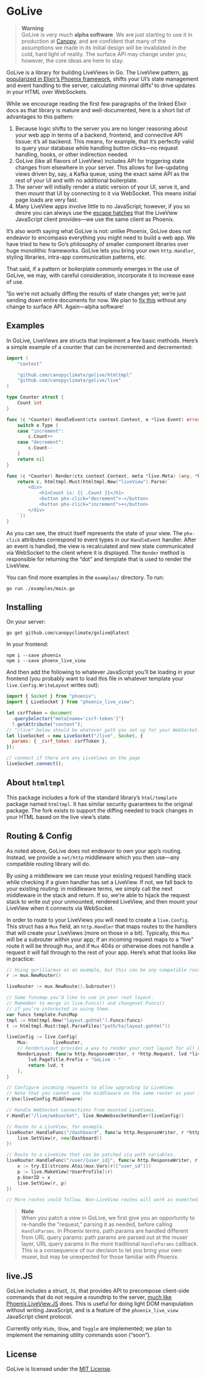 # GoLive

> **Warning**  
> GoLive is very much **alpha software**. We are just starting to use it in production at [Canopy](https://canopyclimate.com), and are confident that many of the assumptions we made in its initial design will be invalidated in the cold, hard light of reality. The surface API may change under you; however, the core ideas are here to stay.

GoLive is a library for building LiveViews in Go. The LiveView pattern, [as popularized in Elixir’s Phoenix framework](https://hexdocs.pm/phoenix_live_view/Phoenix.LiveView.html), shifts your UI’s state management and event handling to the server, calculating minimal diffs¹ to drive updates in your HTML over WebSockets.

While we encourage reading the first few paragraphs of the linked Elixir docs as that library is mature and well-documented, here is a short list of advantages to this pattern:

1. Because logic shifts to the server you are no longer reasoning about your web app in terms of a backend, frontend, and connective API tissue: it’s all backend. This means, for example, that it’s perfectly valid to query your database while handling button clicks—no request handling, hooks, or other indirection needed.
2. GoLive (like all flavors of LiveView) includes API for triggering state changes from elsewhere in your server. This allows for live-updating views driven by, say, a Kafka queue, using the exact same API as the rest of your UI and with no additional boilerplate.
3. The server will initially render a static version of your UI, serve it, and then _mount_ that UI by connecting to it via WebSocket. This means initial page loads are very fast.
4. Many LiveView apps involve little to no JavaScript; however, if you so desire you can always use the [escape hatches](https://hexdocs.pm/phoenix_live_view/js-interop.html) that the LiveView JavaScript client provides—we use the same client as Phoenix.

It’s also worth saying what GoLive is not: unlike Phoenix, GoLive does not endeavor to encompass everything you might need to build a web app. We have tried to hew to Go’s philosophy of smaller component libraries over huge monolithic frameworks. GoLive lets you bring your own `http.Handler`, styling libraries, intra-app communication patterns, etc.

That said, if a pattern or boilerplate commonly emerges in the use of GoLive, we may, with careful consideration, incorporate it to increase ease of use.

¹So we’re not actually diffing the results of state changes yet; we’re just sending down entire documents for now. We plan to [fix this](https://github.com/canopyclimate/golive/issues/1) without any change to surface API. Again—alpha software!

## Examples

In GoLive, LiveViews are structs that implement a few basic methods. Here’s a simple example of a counter that can be incremented and decremented:

```go
import (
    "context"

    "github.com/canopyclimate/golive/htmltmpl"
    "github.com/canopyclimate/golive/live"
)

type Counter struct {
    Count int
}

func (c *Counter) HandleEvent(ctx context.Context, e *live.Event) error {
    switch e.Type {
    case "increment":
        c.Count++
    case "decrement":
        c.Count--
    }
    return nil
}

func (c *Counter) Render(ctx context.Context, meta *live.Meta) (any, *htmltmpl.Template) {
    return c, htmltmpl.Must(htmltmpl.New("liveView").Parse(`
        <div>
            <h1>Count is: {{ .Count }}</h1>
            <button phx-click="decrement">-</button>
            <button phx-click="increment">+</button>
        </div>
    `))
}
```

As you can see, the struct itself represents the state of your view. The `phx-click` attributes correspond to event types in our `HandleEvent` handler. After an event is handled, the view is recalculated and new state communicated via WebSocket to the client where it is displayed. The `Render` method is responsible for returning the “dot” and template that is used to render the LiveView.

You can find more examples in the `examples/` directory. To run:

```
go run ./examples/main.go
```

## Installing

On your server:

```
go get github.com/canopyclimate/golive@latest
```

In your frontend:

```
npm i --save phoenix
npm i --save phoenx_live_view
```

And then add the following to whatever JavaScript you’ll be loading in your frontend (you probably want to load this file in whatever template your `live.Config.WriteLayout` writes out):

```js
import { Socket } from "phoenix";
import { LiveSocket } from "phoenix_live_view";

let csrfToken = document
  .querySelector("meta[name='csrf-token']")
  ?.getAttribute("content");
// "/live" below should be whatever path you set up for your WebSocket.
let liveSocket = new LiveSocket("/live", Socket, {
  params: { _csrf_token: csrfToken },
});

// connect if there are any LiveViews on the page
liveSocket.connect();
```

## About `htmltmpl`

This package includes a fork of the standard library’s `html/template` package named `htmltmpl`. It has similar security guarantees to the original package. The fork exists to support the diffing needed to track changes in your HTML based on the live view’s state.

## Routing & Config

As noted above, GoLive does not endeavor to own your app’s routing. Instead, we provide a `net/http` middleware which you then use—any compatible routing library will do.

By using a middleware we can reuse your existing request handling stack while checking if a given handler has set a LiveView. If not, we fall back to your existing routing: in middleware terms, we simply call the next middleware in the stack and return. If so, we're able to hijack the request stack to write out your unmounted, rendered LiveView, and then mount your LiveView when it connects via WebSocket.

In order to route to your LiveViews you will need to create a `live.Config`. This struct has a `Mux` field, an `http.Handler` that maps routes to the handlers that will create your LiveViews (more on those in a bit). Typically, this `Mux` will be a subrouter within your app; if an incoming request maps to a “live” route it will be through `Mux`, and if `Mux` 404s or otherwise does not handle a request it will fall through to the rest of your app. Here’s what that looks like in practice:

```go
// Using gorilla/mux as an example, but this can be any compatible router.
r := mux.NewRouter()

liveRouter := mux.NewRoute().Subrouter()

// Some funcmap you’d like to use in your root layout.
// Remember to merge in live.Funcs() and changeset.Funcs()
// if you’re interested in using them.
var funcs template.FuncMap
tmpl := htmltmpl.New("layout.gohtml").Funcs(funcs)
t := htmltmpl.Must(tmpl.ParseFiles("path/to/layout.gohtml"))

liveConfig := live.Config{
    Mux:         liveRouter,
    // RenderLayout provides a way to render your root layout for all LiveViews.  Similar to `Render` on LiveViews, it returns a "dot" and a template which is used to render the layout.
    RenderLayout: func(w http.ResponseWriter, r *http.Request, lvd *live.LayoutDot) (any, *htmltmpl.Template) {
        lvd.PageTitle.Prefix = "GoLive - "
        return lvd, t
    },
}

// Configure incoming requests to allow upgrading to LiveView.
// Note that you cannot use the middleware on the same router as your live.Config.Mux.
r.Use(liveConfig.Middleware)

// Handle WebSocket connections from mounted LiveViews.
r.Handle("/live/websocket", live.NewWebsocketHandler(liveConfig))

// Route to a LiveView, for example.
liveRouter.HandleFunc("/dashboard", func(w http.ResponseWriter, r *http.Request) {
    live.SetView(r, new(Dashboard))
})

// Route to a LiveView that can be patched via path variables.
liveRouter.HandleFunc("/user/{user_id}", func(w http.ResponseWriter, r *http.Request) {
    x := try.E1(strconv.Atoi(mux.Vars(r)["user_id"]))
    p := live.MakeView[*UserProfile](r)
    p.UserID = x
    live.SetView(r, p)
})

// More routes could follow. Non-LiveView routes will work as expected.
```

> **Note**  
> When you patch a view in GoLive, we first give you an opportunity to re-handle the “request,” parsing it as needed, before calling `HandleParams`. In Phoenix terms, path params are handled different from URL query params: path params are parsed out at the muxer layer, URL query params in the more traditional `HandleParams` callback. This is a consequence of our decision to let you bring your own muxer, but may be unexpected for those familiar with Phoenix.

## live.JS

GoLive includes a struct, `JS`, that provides API to precompose client-side commands that do not require a roundtrip to the server, [much like Phoenix.LiveView.JS](https://hexdocs.pm/phoenix_live_view/Phoenix.LiveView.JS.html) does. This is useful for doing light DOM manipulation without writing JavaScript, and is a feature of the `phoenix_live_view` JavaScript client protocol.

Currently only `Hide`, `Show`, and `Toggle` are implemented; we plan to implement the remaining utility commands soon (“soon”).

## License

GoLive is licensed under the [MIT License](./LICENSE).
